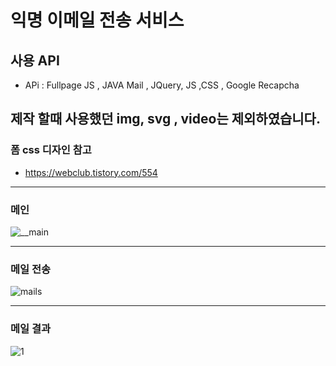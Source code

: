 # 익명 이메일 전송 서비스

## 사용 API 
 - APi : Fullpage JS , JAVA Mail , JQuery, JS ,CSS , Google Recapcha
 
## 제작 할때 사용했던 img, svg , video는 제외하였습니다.


### 폼 css 디자인 참고 
 - https://webclub.tistory.com/554

---
### 메인 
![__main](https://user-images.githubusercontent.com/54566087/100647542-07d40580-3383-11eb-9e08-aac9f4e28421.gif)

---
### 메일 전송
![mails](https://user-images.githubusercontent.com/54566087/100647194-7c5a7480-3382-11eb-9768-492942938175.gif)

---
### 메일 결과 
![1](https://user-images.githubusercontent.com/54566087/100647863-71ecaa80-3383-11eb-87c0-94298cd2cd79.PNG)



